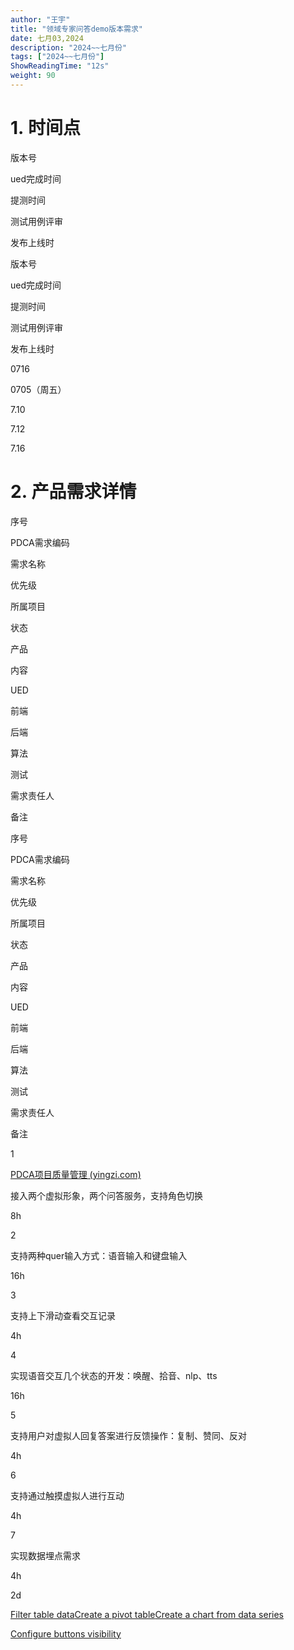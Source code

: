 ```yaml
---
author: "王宇"
title: "领域专家问答demo版本需求"
date: 七月03,2024
description: "2024~~七月份"
tags: ["2024~~七月份"]
ShowReadingTime: "12s"
weight: 90
---
```

1. 时间点
======

版本号

ued完成时间

提测时间

测试用例评审

发布上线时

版本号

ued完成时间

提测时间

测试用例评审

发布上线时

0716

0705（周五）

7.10

7.12

7.16

2. 产品需求详情
=========

序号

PDCA需求编码

需求名称

优先级

所属项目

状态

产品

内容

UED

前端

后端

算法

测试

需求责任人

备注

序号

PDCA需求编码

需求名称

优先级

所属项目

状态

产品

内容

UED

前端

后端

算法

测试

需求责任人

备注

1

[PDCA项目质量管理 (yingzi.com)](https://pdca.yingzi.com/#/documentMgtView_1719908663473?id=385&type=prd)

接入两个虚拟形象，两个问答服务，支持角色切换

  

  

  

  

  

  

8h

  

  

  

  

  

2

  

支持两种quer输入方式：语音输入和键盘输入

  

  

  

  

  

  

16h

  

  

  

  

  

3

  

支持上下滑动查看交互记录

  

  

  

  

  

  

4h

  

  

  

  

  

4

  

实现语音交互几个状态的开发：唤醒、拾音、nlp、tts

  

  

  

  

  

  

16h

  

  

  

  

  

5

  

支持用户对虚拟人回复答案进行反馈操作：复制、赞同、反对

  

  

  

  

  

  

4h

  

  

  

  

  

6

  

支持通过触摸虚拟人进行互动

  

  

  

  

  

  

4h

  

  

  

  

  

7

  

实现数据埋点需求

  

  

  

  

  

  

4h

  

  

  

  

  

  

  

  

  

  

  

  

  

2d

  

  

  

  

  

  

  

  

  

  

  

  

  

  

  

  

  

  

  

  

  

[Filter table data](#)[Create a pivot table](#)[Create a chart from data series](#)

[Configure buttons visibility](/users/tfac-settings.action)
